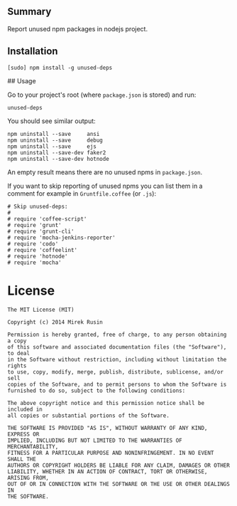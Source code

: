 ## Summary

Report unused npm packages in nodejs project.

## Installation

    [sudo] npm install -g unused-deps

## Usage

Go to your project's root (where `package.json` is stored) and run:

    unused-deps

You should see similar output:

    npm uninstall --save     ansi
    npm uninstall --save     debug
    npm uninstall --save     ejs
    npm uninstall --save-dev faker2
    npm uninstall --save-dev hotnode

An empty result means there are no unused npms in `package.json`.

If you want to skip reporting of unused npms you can list them in a comment
for example in `Gruntfile.coffee` (or `.js`):

    # Skip unused-deps:
    #
    # require 'coffee-script'
    # require 'grunt'
    # require 'grunt-cli'
    # require 'mocha-jenkins-reporter'
    # require 'codo'
    # require 'coffeelint'
    # require 'hotnode'
    # require 'mocha'

# License

    The MIT License (MIT)

    Copyright (c) 2014 Mirek Rusin

    Permission is hereby granted, free of charge, to any person obtaining a copy
    of this software and associated documentation files (the "Software"), to deal
    in the Software without restriction, including without limitation the rights
    to use, copy, modify, merge, publish, distribute, sublicense, and/or sell
    copies of the Software, and to permit persons to whom the Software is
    furnished to do so, subject to the following conditions:

    The above copyright notice and this permission notice shall be included in
    all copies or substantial portions of the Software.

    THE SOFTWARE IS PROVIDED "AS IS", WITHOUT WARRANTY OF ANY KIND, EXPRESS OR
    IMPLIED, INCLUDING BUT NOT LIMITED TO THE WARRANTIES OF MERCHANTABILITY,
    FITNESS FOR A PARTICULAR PURPOSE AND NONINFRINGEMENT. IN NO EVENT SHALL THE
    AUTHORS OR COPYRIGHT HOLDERS BE LIABLE FOR ANY CLAIM, DAMAGES OR OTHER
    LIABILITY, WHETHER IN AN ACTION OF CONTRACT, TORT OR OTHERWISE, ARISING FROM,
    OUT OF OR IN CONNECTION WITH THE SOFTWARE OR THE USE OR OTHER DEALINGS IN
    THE SOFTWARE.
